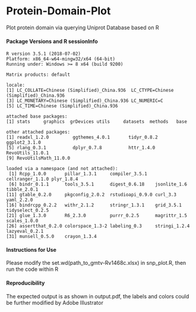 # Protein-Domain-Plot
Plot protein domain via querying Uniprot Database based on R

#### Package Versions and R sessionInfo
```
R version 3.5.1 (2018-07-02)
Platform: x86_64-w64-mingw32/x64 (64-bit)
Running under: Windows >= 8 x64 (build 9200)

Matrix products: default

locale:
[1] LC_COLLATE=Chinese (Simplified)_China.936  LC_CTYPE=Chinese (Simplified)_China.936   
[3] LC_MONETARY=Chinese (Simplified)_China.936 LC_NUMERIC=C                              
[5] LC_TIME=Chinese (Simplified)_China.936    

attached base packages:
[1] stats     graphics  grDevices utils     datasets  methods   base     

other attached packages:
[1] readxl_1.2.0         ggthemes_4.0.1       tidyr_0.8.2          ggplot2_3.1.0       
[5] rlang_0.3.1          dplyr_0.7.8          httr_1.4.0           RevoUtils_11.0.1    
[9] RevoUtilsMath_11.0.0

loaded via a namespace (and not attached):
 [1] Rcpp_1.0.0       pillar_1.3.1     compiler_3.5.1   cellranger_1.1.0 plyr_1.8.4      
 [6] bindr_0.1.1      tools_3.5.1      digest_0.6.18    jsonlite_1.6     tibble_2.0.1    
[11] gtable_0.2.0     pkgconfig_2.0.2  rstudioapi_0.9.0 curl_3.3         yaml_2.2.0      
[16] bindrcpp_0.2.2   withr_2.1.2      stringr_1.3.1    grid_3.5.1       tidyselect_0.2.5
[21] glue_1.3.0       R6_2.3.0         purrr_0.2.5      magrittr_1.5     scales_1.0.0    
[26] assertthat_0.2.0 colorspace_1.3-2 labeling_0.3     stringi_1.2.4    lazyeval_0.2.1  
[31] munsell_0.5.0    crayon_1.3.4    
```

#### Instructions for Use 

Please modify the set.wd(path_to_gmtv-Rv1468c.xlsx) in snp_plot.R, then run the code within R

#### Reproducibility
The expected output is as shown in output.pdf, the labels and colors could be further modified by Adobe Illustrator
